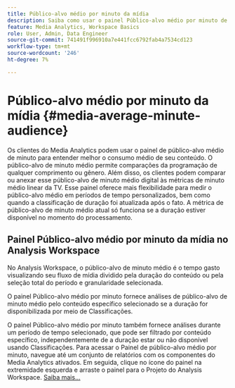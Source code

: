 ```yaml
---
title: Público-alvo médio por minuto da mídia
description: Saiba como usar o painel Público-alvo médio por minuto de mídia para ______.
feature: Media Analytics, Workspace Basics
role: User, Admin, Data Engineer
source-git-commit: 741491f996910a7e441fcc6792fab4a7534cd123
workflow-type: tm+mt
source-wordcount: '246'
ht-degree: 7%

---
```


# Público-alvo médio por minuto da mídia {#media-average-minute-audience}

Os clientes do Media Analytics podem usar o painel de público-alvo médio de minuto para entender melhor o consumo médio de seu conteúdo. O público-alvo de minuto médio permite comparações da programação de qualquer comprimento ou gênero. Além disso, os clientes podem comparar ou anexar esse público-alvo de minuto médio digital às métricas de minuto médio linear da TV. Esse painel oferece mais flexibilidade para medir o público-alvo médio em períodos de tempo personalizados, bem como quando a classificação de duração foi atualizada após o fato. A métrica de público-alvo de minuto médio atual só funciona se a duração estiver disponível no momento do processamento.

## Painel Público-alvo médio por minuto da mídia no Analysis Workspace

No Analysis Workspace, o público-alvo de minuto médio é o tempo gasto visualizando seu fluxo de mídia dividido pela duração do conteúdo ou pela seleção total do período e granularidade selecionada.


O painel Público-alvo médio por minuto fornece análises de público-alvo de minuto médio pelo conteúdo específico selecionado se a duração for disponibilizada por meio de Classificações.

O painel Público-alvo médio por minuto também fornece análises durante um período de tempo selecionado, que pode ser filtrado por conteúdo específico, independentemente de a duração estar ou não disponível usando Classificações. Para acessar o Painel de público-alvo médio por minuto, navegue até um conjunto de relatórios com os componentes do Media Analytics ativados. Em seguida, clique no ícone do painel na extremidade esquerda e arraste o painel para o Projeto do Analysis Workspace. [Saiba mais...](https://experienceleague.adobe.com/docs/analytics/analyze/analysis-workspace/c-panels/average-minute-audience-panel.html)

<!-- ## DOES THIS APPLY Get Concurrent Viewers via Analytics Reporting API

REVISE You can also get concurrent viewer data for up to 1-month at a time at minute-level granularity using the Analytics Reporting API 2.0.  The reporting API uses the same definition of concurrent viewers as Analysis Workspace.  For more information see [_*Get concurrent viewers JSON report data with Analytics 2.0 APIs*_](/help/media-reports/media-default-reports/get-concurrent-json20.md). -->
